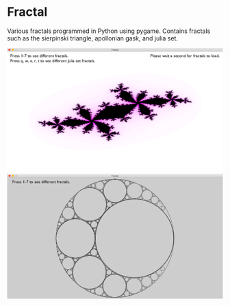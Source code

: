 # Fractal
Various fractals programmed in Python using pygame. Contains fractals such as the sierpinski triangle, apollonian gask, and julia set.

![alt-text](ss1.png)
![alt-text](ss2.png)
